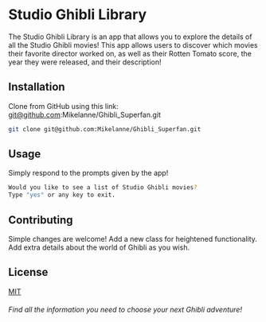 # Studio Ghibli Library

The Studio Ghibli Library is an app that allows you to explore the details of all the Studio Ghibli movies!
This app allows users to discover which movies their favorite director worked on, as well as their Rotten Tomato score, the year they were released, and their description!

## Installation

Clone from GitHub using this link: git@github.com:Mikelanne/Ghibli_Superfan.git
```bash
git clone git@github.com:Mikelanne/Ghibli_Superfan.git
```

## Usage

Simply respond to the prompts given by the app!

```bash
Would you like to see a list of Studio Ghibli movies?
Type "yes" or any key to exit.
```

## Contributing

Simple changes are welcome! Add a new class for heightened functionality.
Add extra details about the world of Ghibli as you wish.

## License
[MIT](https://choosealicense.com/licenses/mit/)


###### Find all the information you need to choose your next Ghibli adventure!
